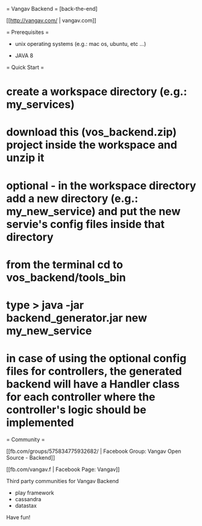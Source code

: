 = Vangav Backend = [back-the-end]

[[http://vangav.com/ | vangav.com]]

= Prerequisites =

- unix operating systems (e.g.: mac os, ubuntu, etc ...)

- JAVA 8

= Quick Start =

# create a workspace directory (e.g.: my_services)

# download this (vos_backend.zip) project inside the workspace and unzip it

# optional - in the workspace directory add a new directory (e.g.: my_new_service) and put the new servie's config files inside that directory

# from the terminal cd to vos_backend/tools_bin

# type > java -jar backend_generator.jar new my_new_service

# in case of using the optional config files for controllers, the generated backend will have a Handler class for each controller where the controller's logic should be implemented

= Community =

[[fb.com/groups/575834775932682/ | Facebook Group: Vangav Open Source - Backend]]

[[fb.com/vangav.f | Facebook Page: Vangav]]

Third party communities for Vangav Backend
- play framework
- cassandra
- datastax


Have fun!